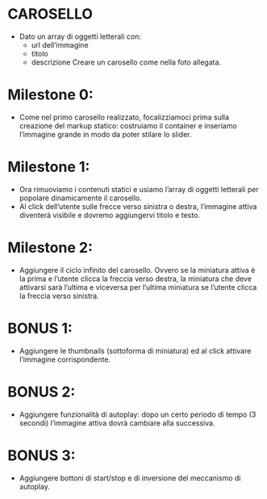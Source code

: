 # CAROSELLO

- Dato un array di oggetti letterali con:
  - url dell’immagine
  - titolo
  - descrizione Creare un carosello come nella foto allegata.

# Milestone 0:

- Come nel primo carosello realizzato, focalizziamoci prima sulla creazione del markup statico: costruiamo il container e inseriamo l’immagine grande in modo da poter stilare lo slider.

# Milestone 1:

- Ora rimuoviamo i contenuti statici e usiamo l’array di oggetti letterali per popolare dinamicamente il carosello.
- Al click dell’utente sulle frecce verso sinistra o destra, l’immagine attiva diventerà visibile e dovremo aggiungervi titolo e testo.

# Milestone 2:

- Aggiungere il ciclo infinito del carosello. Ovvero se la miniatura attiva è la prima e l’utente clicca la freccia verso destra, la miniatura che deve attivarsi sarà l’ultima e viceversa per l’ultima miniatura se l’utente clicca la freccia verso sinistra.

# BONUS 1:

- Aggiungere le thumbnails (sottoforma di miniatura) ed al click attivare l’immagine corrispondente.

# BONUS 2:

- Aggiungere funzionalità di autoplay: dopo un certo periodo di tempo (3 secondi) l’immagine attiva dovrà cambiare alla successiva.

# BONUS 3:

- Aggiungere bottoni di start/stop e di inversione del meccanismo di autoplay.
